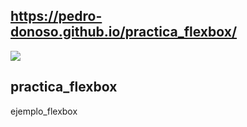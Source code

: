 ## https://pedro-donoso.github.io/practica_flexbox/

![](https://user-images.githubusercontent.com/68760595/128280585-0fd570ed-f227-424c-a836-3853d5364f1c.PNG)

## practica\_flexbox

ejemplo\_flexbox
